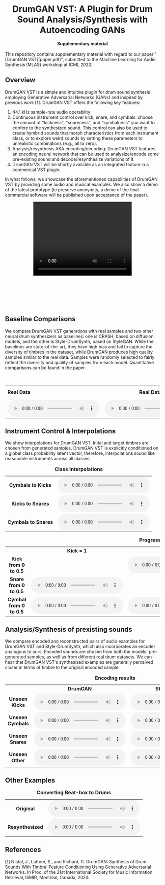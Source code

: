 <div align="center">
  <center><h1>DrumGAN VST: A Plugin for Drum Sound Analysis/Synthesis with Autoencoding GANs</h1></center>
</div>

<div align="center">
<b>Supplementary material</b>
</div>

<br/>
This repository contains supplementary material with regard to our paper "[DrumGAN VST](paper.pdf)", submitted to the Machine Learning for Audio Synthesis (MLAS) workshop at ICML 2022.

## Overview
DrumGAN VST is a simple and intuitive plugin for drum sound synthesis employing Generative Adversarial Networks (GANs) and inspired by previous work [1]. DrumGAN VST offers the following key features:
1. 44.1 kHz sample-rate audio operability
2. Continuous instrument control over kick, snare, and cymbals: choose the amount of "kickness", "snareness", and "cymbalness" you want to confere to the synthesized sound. This control can also be used to create hymbrid sounds that morph characteristics from each instrument class, or to explore weird sounds by setting these parameters to unrealistic combinations (e.g., all to zero).
3. Analysis/resynthesis AKA encoding/decoding: DrumGAN VST features an encoding neural network that can be used to analysize/encode some pre-existing sound and decode/resynthesize variations of it. 
4. DrumGAN VST will be shortly available as an integrated feature in a commercial VST plugin.

In what follows, we showcase the aforementioned capabilities of DrumGAN VST by providing some audio and musical examples. We also show a demo of the latest prototype (to preserve anonymity, a demo of the final commercial software will be published upon acceptance of the paper).

<div align="center" style="font-size:75%;">
<video width="320" height="240" controls>
  <source src="https://anonymous757575.github.io/drumganvst-mlas/videos/drumGAN.mp4" type="video/mp4">
</video>
</div>

<!-- <div align="center" style="font-size:75%;">
<img src="images/DRUMGAN2.png" width=700px><br>
Diagram of DrumGAN training procedure. Rather than using the true label as conditioning information for the Generator, we use the vector of class probabilities output by a pretrained classifier. This allows continuous control on the generated class after training, which enables creating hybrid sounds.
</div>
 -->
<br><br><br><br><br>


<!-- <br>
This website contains supplementary material to the following sections

  * [Increasing the sampling rate to 44,1 kHz](#increasing-the-sampling-rate-to-441-khz)
  * [From perceptual features to soft class labels](#from-perceptual-features-to-soft-class-labels)
  * [Adding an encoder](#adding-an-encoder)
 -->

## Baseline Comparisons
We compare DrumGAN VST generations with real samples and two other neural drum synthesizers as baselines: one is CRASH, based on diffusion models, and the other is Style-DrumSynth, based on StyleGAN. While the baselines are state-of-the-art, they have high bias and fail to capture the diversity of timbres in the dataset, while DrumGAN produces high quality samples similar to the real data. Samples were randomly selected to fairly reflect the diversity and quality of samples from each model. Quantitative comparisons can be found in the paper.

<table>
<caption><b>random generations</b></caption>
  <tr>
    <td style="width: 16%; "text-align: center; vertical-align: middle;"><b>Real Data</b></td>
    <td style="width: 16%; text-align: center; vertical-align: middle;"><b>Real Data</b></td>
    <td style="width: 16%; text-align: center; vertical-align: middle;"><b>DrumGAN</b></td>
    <td style="width: 16%; text-align: center; vertical-align: middle;"><b>CRASH</b></td>
    <td style="width: 16%; text-align: center; vertical-align: middle;"><b>Style-DrymSynth</b></td>
  </tr>

  <tr>
<!--     <td style="text-align: center; vertical-align: middle;"><b>Kicks </b></td> -->
    <td style="text-align: center; vertical-align: middle;">
      <audio controls>
      <source src="https://anonymous757575.github.io/drumganvst-mlas/audios/random_gen true.wav">
      </audio>
    </td>
    <td style="width: 16%; text-align: center; vertical-align: middle;">
      <audio controls>
      <source src="https://anonymous757575.github.io/drumganvst-mlas/audios/random_gen drumgan.wav">
      </audio>
    </td>
    <td style="width: 16%; text-align: center; vertical-align: middle;">
      <audio controls>
      <source src="https://anonymous757575.github.io/drumganvst-mlas/audios/random_gen CRASH.wav">
      </audio>
    </td>
    <td style="width: 16%; text-align: center; vertical-align: middle;">
      <audio controls>
      <source src="https://anonymous757575.github.io/drumganvst-mlas/audios/random_gen dsd.wav">
      </audio>
    </td>
  </tr>

<!--   <tr>
    <td style="text-align: center; vertical-align: middle;"><b> Cymbals </b></td>
    <td style="text-align: center; vertical-align: middle;">
      <audio controls>
      <source src="https://anonymous757575.github.io/drumganvst-mlas/audios/random_cymbal.wav">
      </audio>
    </td>
    <td style="text-align: center; vertical-align: middle;">
      <audio controls>
      <source src="">
      </audio>
    </td>
  </tr>

  <tr>
    <td style="text-align: center; vertical-align: middle;"><b> Snares </b></td>
    <td style="text-align: center; vertical-align: middle;">
      <audio controls>
      <source src="https://anonymous757575.github.io/drumganvst-mlas/audios/random_snare.wav">
      </audio>
    </td>
    <td style="text-align: center; vertical-align: middle;">
      <audio controls>
      <source src="">
      </audio>
    </td>
  </tr> -->
</table>




## Instrument Control & Interpolations
We show interpolations for DrumGAN VST. Inital and target timbres are chosen from generated samples. DrumGAN VST is explicitly conditioned on a global class probability latent vector, therefore, interpolations sound like reasonable instruments across all classes.

<table>
<caption><b>Class Interpolations</b></caption>

  <tr>
    <td style="text-align: center; vertical-align: middle;"><b>Cymbals to Kicks </b></td>
    <td style="text-align: center; vertical-align: middle;">
      <audio controls>
      <source src="https://anonymous757575.github.io/drumganvst-mlas/audios/int_01.wav">
      </audio>
    </td>
  </tr>

  <tr>
    <td style="text-align: center; vertical-align: middle;"><b> Kicks to Snares </b></td>
    <td style="text-align: center; vertical-align: middle;">
      <audio controls>
      <source src="https://anonymous757575.github.io/drumganvst-mlas/audios/int_12.wav">
      </audio>
    </td>
  </tr>

  <tr>
    <td style="text-align: center; vertical-align: middle;"><b> Cymbals to Snares </b></td>
    <td style="text-align: center; vertical-align: middle;">
      <audio controls>
      <source src="https://anonymous757575.github.io/drumganvst-mlas/audios/int_02.wav">
      </audio>
    </td>
  </tr>
</table>


<table>
<caption><b>Progressive mixing </b></caption>
  <tr>
    <td></td>
    <td style="text-align: center; vertical-align: middle;"><b>Kick = 1 </b></td>
    <td style="text-align: center; vertical-align: middle;"><b>Snare = 1</b></td>
    <td style="text-align: center; vertical-align: middle;"><b>Cymbal = 1</b></td>
  </tr>

  <tr>
    <td style="text-align: center; vertical-align: middle;"><b>Kick from 0 to 0.5 </b></td>
    <td style="text-align: center; vertical-align: middle;">
    </td>
    <td style="text-align: center; vertical-align: middle;">
      <audio controls>
      <source src="https://anonymous757575.github.io/drumganvst-mlas/audios/random_gen dsd.mp3">
      </audio>
    </td>
    <td style="text-align: center; vertical-align: middle;">
      <audio controls>
      <source src="https://anonymous757575.github.io/drumganvst-mlas/audios/random_gen crash.mp3.mp3">
      </audio>
    </td>
  </tr>

  <tr>
    <td style="text-align: center; vertical-align: middle;"><b>Snare from 0 to 0.5 </b></td>
    <td style="text-align: center; vertical-align: middle;">
      <audio controls>
      <source src="https://anonymous757575.github.io/drumganvst-mlas/audios/random_enc_dec.mp3">
      </audio>
    </td>
    <td style="text-align: center; vertical-align: middle;">
    </td>
    <td style="text-align: center; vertical-align: middle;">
      <audio controls>
      <source src="https://anonymous757575.github.io/drumganvst-mlas/audios/random_gen.mp3">
      </audio>
    </td>
  </tr>
  <tr>
    <td style="text-align: center; vertical-align: middle;"><b>Cymbal from 0 to 0.5 </b></td>
    <td style="text-align: center; vertical-align: middle;">
      <audio controls>
      <source src="https://anonymous757575.github.io/drumganvst-mlas/audios/random_gen.mp3">
      </audio>
    </td>
    <td style="text-align: center; vertical-align: middle;">
      <audio controls>
      <source src="https://anonymous757575.github.io/drumganvst-mlas/audios/random_gen.mp3">
      </audio>
    </td>
    <td style="text-align: center; vertical-align: middle;">
    </td>
  </tr>
</table>


## Analysis/Synthesis of prexisting sounds
We compare encoded and reconstructed pairs of audio examples for DrumGAN VST and Style-DrumSynth, which also incorporates an encoder analogous to ours. Encoded sounds are chosen from both the models' pre-generated samples, as well as from different real drum datasets. We can hear that DrumGAN VST's synthesized examples are generally perceived closer in terms of timbre to the original encoded sample.

<table>
<caption><b>Encoding results</b></caption>
  <tr>
    <td></td>
    <td style="text-align: center; vertical-align: middle;"><b>DrumGAN</b></td>
    <td style="text-align: center; vertical-align: middle;"><b>Style-DrumSynth</b></td>
  </tr>

  <tr>
    <td style="text-align: center; vertical-align: middle;"><b>Unseen Kicks </b></td>
    <td style="text-align: center; vertical-align: middle;">
      <audio controls>
      <source src="https://anonymous757575.github.io/drumganvst-mlas/audios/enc_dec_kicks.wav">
      </audio>
    </td>
    <td style="text-align: center; vertical-align: middle;">
      <audio controls>
      <source src="">
      </audio>
    </td>
  </tr>

  <tr>
    <td style="text-align: center; vertical-align: middle;"><b>Unseen Cymbals </b></td>
    <td style="text-align: center; vertical-align: middle;">
      <audio controls>
      <source src="https://anonymous757575.github.io/drumganvst-mlas/audios/enc_dec_cymbals.wav">
      </audio>
    </td>
    <td style="text-align: center; vertical-align: middle;">
      <audio controls>
      <source src="">
      </audio>
    </td>
  </tr>

  <tr>
    <td style="text-align: center; vertical-align: middle;"><b>Unseen Snares </b></td>
    <td style="text-align: center; vertical-align: middle;">
      <audio controls>
      <source src="https://anonymous757575.github.io/drumganvst-mlas/audios/enc_dec_snares.wav">
      </audio>
    </td>
    <td style="text-align: center; vertical-align: middle;">
      <audio controls>
      <source src="">
      </audio>
    </td>
  </tr>
  </tr>

  <tr>
    <td style="text-align: center; vertical-align: middle;"><b>Unseen Other </b></td>
    <td style="text-align: center; vertical-align: middle;">
      <audio controls>
      <source src="https://anonymous757575.github.io/drumganvst-mlas/audios/enc_dec_other.wav">
      </audio>
    </td>
    <td style="text-align: center; vertical-align: middle;">
      <audio controls>
      <source src="">
      </audio>
    </td>
  </tr>

</table>

## Other Examples
<table>
<caption><b>Converting Beat-box to Drums</b></caption>

  <tr>
    <td style="text-align: center; vertical-align: middle;"><b>Original</b></td>
    <td style="text-align: center; vertical-align: middle;">
      <audio controls>
      <source src="https://anonymous757575.github.io/drumganvst-mlas/audios/beatboxGANitscalledmusicOrig.mp3">
      </audio>
    </td>
  </tr>

  <tr>
    <td style="text-align: center; vertical-align: middle;"><b>Resynthesized</b></td>
    <td style="text-align: center; vertical-align: middle;">
      <audio controls>
      <source src="https://anonymous757575.github.io/drumganvst-mlas/audios/beatboxGANitscalledmusic.mp3">
      </audio>
    </td>
  </tr>
</table>


## References

[1] Nistal, J., Lattner, S., and Richard, G. DrumGAN: Synthesis of Drum Sounds With Timbral Feature Conditioning Using Generative Adversarial Networks. In Proc. of the 21st International Society for Music Information Retrieval, ISMIR, Montréal, Canada, 2020.
